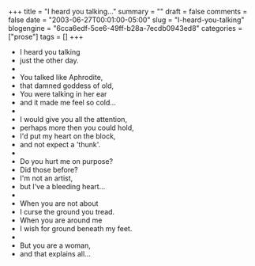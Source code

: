 +++
title = "I heard you talking..."
summary = ""
draft = false
comments = false
date = "2003-06-27T00:01:00-05:00"
slug = "I-heard-you-talking"
blogengine = "6cca6edf-5ce6-49ff-b28a-7ecdb0943ed8"
categories = ["prose"]
tags = []
+++

<ul>
	<li>I heard you talking</li>
	<li>just the other day.</li>
	<li>&nbsp;</li>
	<li>You talked like Aphrodite,</li>
	<li>that damned goddess of old,</li>
	<li>You were talking in her ear</li>
	<li>and it made me feel so cold...</li>
	<li>&nbsp;</li>
	<li>I would give you all the attention,</li>
	<li>perhaps more then you could hold,</li>
	<li>I&#39;d put my heart on the block,</li>
	<li>and not expect a &#39;thunk&#39;.</li>
	<li>&nbsp;</li>
	<li>Do you hurt me on purpose?</li>
	<li>Did those before?</li>
	<li>I&#39;m not an artist,</li>
	<li>but I&#39;ve a bleeding heart...</li>
	<li>&nbsp;</li>
	<li>When you are not about</li>
	<li>I curse the ground you tread.</li>
	<li>When you are around me</li>
	<li>I wish for ground beneath my feet.</li>
	<li>&nbsp;</li>
	<li>But you are a woman,</li>
	<li>and that explains all...</li>
</ul>

